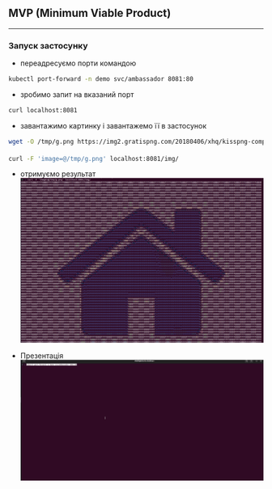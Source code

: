 ## MVP (Minimum Viable Product) ##
-----------
### Запуск застосунку ###

- переадресуємо порти командою
```sh
kubectl port-forward -n demo svc/ambassador 8081:80
```
- зробимо запит на вказаний порт 
```sh
curl localhost:8081
```
- завантажимо картинку і завантажемо її в застосунок 
```sh
wget -O /tmp/g.png https://img2.gratispng.com/20180406/xhq/kisspng-computer-icons-house-window-blinds-shades-brookl-adress-5ac7dd63724750.6622363615230477794681.jpg

curl -F 'image=@/tmp/g.png' localhost:8081/img/
```
- отримуємо результат
 ![Результат](https://github.com/vshpelyk/4.4.AsciiArtify/blob/main/doc/mvp1.png)

 - Презентація 
  ![Приклад](https://github.com/vshpelyk/4.4.AsciiArtify/blob/main/doc/mvp.gif)
